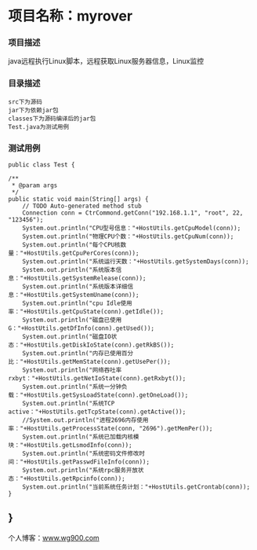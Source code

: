 # 项目名称：myrover
 ### 项目描述
 java远程执行Linux脚本，远程获取Linux服务器信息，Linux监控
 ### 目录描述    
    src下为源码  
    jar下为依赖jar包 
    classes下为源码编译后的jar包
    Test.java为测试用例
  ### 测试用例
    public class Test {

	/**
	 * @param args
	 */
	public static void main(String[] args) {
		// TODO Auto-generated method stub
		Connection conn = CtrCommond.getConn("192.168.1.1", "root", 22, "123456");
		System.out.println("CPU型号信息："+HostUtils.getCpuModel(conn));
		System.out.println("物理CPU个数："+HostUtils.getCpuNum(conn));
		System.out.println("每个CPU核数量："+HostUtils.getCpuPerCores(conn));
		System.out.println("系统运行天数："+HostUtils.getSystemDays(conn));
		System.out.println("系统版本信息："+HostUtils.getSystemRelease(conn));
		System.out.println("系统版本详细信息："+HostUtils.getSystemUname(conn));
		System.out.println("cpu Idle使用率："+HostUtils.getCpuState(conn).getIdle());
		System.out.println("磁盘已使用G："+HostUtils.getDfInfo(conn).getUsed());
		System.out.println("磁盘IO状态："+HostUtils.getDiskIoState(conn).getRkBS());
		System.out.println("内存已使用百分比："+HostUtils.getMemState(conn).getUsePer());
		System.out.println("网络吞吐率rxbyt："+HostUtils.getNetIoState(conn).getRxbyt());
		System.out.println("系统一分钟负载："+HostUtils.getSysLoadState(conn).getOneLoad());
		System.out.println("系统TCP active："+HostUtils.getTcpState(conn).getActive());
		//System.out.println("进程2696内存使用率："+HostUtils.getProcessState(conn, "2696").getMemPer());
		System.out.println("系统已加载内核模块："+HostUtils.getLsmodInfo(conn));
		System.out.println("系统密码文件修改时间："+HostUtils.getPasswdFileInfo(conn));
		System.out.println("系统rpc服务开放状态："+HostUtils.getRpcinfo(conn));
		System.out.println("当前系统任务计划："+HostUtils.getCrontab(conn));
	}

}
 -----------------------------------  
个人博客：www.wg900.com
